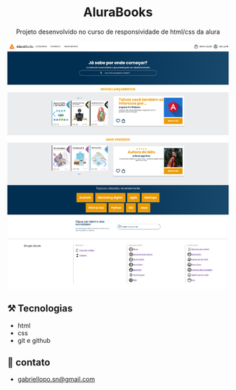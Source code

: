 <h1 align="center">AluraBooks</h1>
<p align="center">Projeto desenvolvido no curso de responsividade de html/css da alura</p>

![preview](./.github/preview.png)



## ⚒️ Tecnologias

- html 
- css 
- git e github 

## 📱 contato
- gabriellopo.sn@gmail.com

